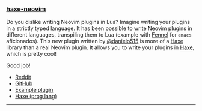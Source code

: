 <h3 id="new-haxe-neovim">
  <a href="#new-haxe-neovim">
    <span class="icon-text">
      <span class="icon">
        <i class="fa-solid fa-book"></i>
      </span>
    </span>
    <span>haxe-neovim</span>
  </a>
</h3>

Do you dislike writing Neovim plugins in Lua? Imagine writing your plugins in a strictly typed language. It has been
possible to write Neovim plugins in different languages, transpiling them to Lua (example with 
[Fennel](https://fennel-lang.org/) for `emacs` aficionados). This new plugin written by 
[@danielo515](https://github.com/danielo515) is more of a [Haxe](https://haxe.org/) library than a real Neovim plugin.
It allows you to write your plugins in [Haxe](https://haxe.org/), which is pretty cool!

Good job!

- [Reddit](https://www.reddit.com/r/neovim/comments/115dbzs/haxeneovim_a_new_toolchain_to_build_neovim_plugins/)
- [GitHub](https://github.com/danielo515/haxe-nvim)
- [Example plugin](https://github.com/danielo515/haxe-nvim-example-plugin)
- [Haxe (prog lang)](https://haxe.org/)

---

